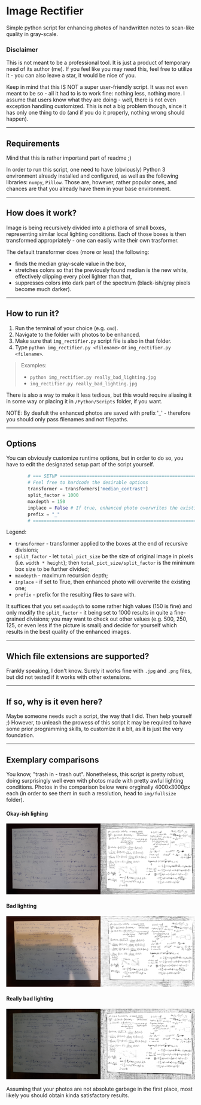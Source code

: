 # Image Rectifier

Simple python script for enhancing photos of handwritten notes to scan-like quality in gray-scale.

### **Disclaimer**
This is not meant to be a professional tool. It is just a product of temporary need of its author (me). If you feel like you may need this, feel free to utilize it - you can also leave a star, it would be nice of you.

Keep in mind that this IS NOT a super user-friendly script. It was not even meant to be so - all it had to is to work fine: nothing less, nothing more. I assume that users know what they are doing - well, there is not even exception handling customized. This is not a big problem though, since it has only one thing to do (and if you do it properly, nothing wrong should happen).

___

## Requirements
Mind that this is rather importand part of readme ;)

In order to run this script, one need to have (obviously) Python 3 environment already installed and configured, as well as the following libraries: `numpy`, `Pillow`. Those are, however, rather popular ones, and chances are that you already have them in your base environment.

___

## How does it work?
Image is being recursively divided into a plethora of small boxes, representing similar local lighting conditions. Each of those boxes is then transformed appropriately - one can easily write their own trasformer.

The default transformer does (more or less) the following:
* finds the median gray-scale value in the box,
* stretches colors so that the previously found median is the new white, effectively clipping every pixel lighter than that,
* suppresses colors into dark part of the spectrum (black-ish/gray pixels become much darker).

___

## How to run it?
1. Run the terminal of your choice (e.g. `cmd`).
2. Navigate to the folder with photos to be enhanced.
3. Make sure that `img_rectifier.py` script file is also in that folder.
4. Type `python img_rectifier.py <filename>` or `img_rectifier.py <filename>`.
> Examples:<br>
> * `python img_rectifier.py really_bad_lighting.jpg`
> * `img_rectifier.py really_bad_lighting.jpg`

There is also a way to make it less tedious, but this would require aliasing it in some way or placing it in `/Python/Scripts` folder, if you want.

NOTE: By deafult the enhanced photos are saved with prefix '_' - therefore you should only pass filenames and not filepaths.

___

## Options
You can obviously customize runtime options, but in order to do so, you have to edit the designated setup part of the script yourself.
```python
        # === SETUP ===========================================================
        # Feel free to hardcode the desirable options
        transformer = transformers['median_contrast']
        split_factor = 1000
        maxdepth = 150
        inplace = False # If true, enhanced photo overwrites the existing one
        prefix = "_"
        # =====================================================================
```
Legend:
* `transformer` - transformer applied to the boxes at the end of recursive divisions;
* `split_factor` - let `total_pict_size` be the size of original image in pixels (i.e. `width * height`); then `total_pict_size/split_factor` is the minimum box size to be further divided;
* `maxdepth` - maximum recursion depth;
* `inplace` - if set to True, then enhanced photo will overwrite the existing one;
* `prefix` - prefix for the resulting files to save with.

It suffices that you set `maxdepth` to some rather high values (150 is fine) and only modify the `split_factor` - it being set to 1000 results in quite a fine-grained divisions; you may want to check out other values (e.g. 500, 250, 125, or even less if the picture is small) and decide for yourself which results in the best quality of the enhanced images.

___

## Which file extensions are supported?
Frankly speaking, I don't know. Surely it works fine with `.jpg` and `.png` files, but did not tested if it works with other extensions.

___

## If so, why is it even here?
Maybe someone needs such a script, the way that I did. Then help yourself ;) However, to unleash the prowess of this script it may be required to have some prior programming skills, to customize it a bit, as it is just the very foundation.

___

## Exemplary comparisons

You know, "trash in - trash out". Nonetheless, this script is pretty robust, doing surprisingly well even with photos made with pretty awful lighting conditions. Photos in the comparison below were oryginally 4000x3000px each (in order to see them in such a resolution, head to `img/fullsize` folder). 

#### Okay-ish lighing
![alt text](img/comparison_okayish.png "Okayish lighting conditions")

#### Bad lighting
![alt text](img/comparison_bad.png "Bad lighting conditions")

#### Really bad lighting
![alt text](img/comparison_really_bad.png "Really bad lighting conditions")

Assuming that your photos are not absolute garbage in the first place, most likely you should obtain kinda satisfactory results.